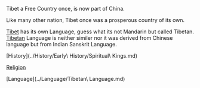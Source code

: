 Tibet a Free Country once, is now part of China.

Like many other nation, Tibet once was a prosperous country of its own. 

[Tibet](http://tibet.net/) has its own Language, guess what its not Mandarin but called Tibetan.
[Tibetan](https://en.wikipedia.org/wiki/Standard_Tibetan) Language is neither similer nor it was derived from Chinese language but from Indian Sanskrit Language.

[History](../History/Early\ History/Spiritual\ Kings.md)

[Religion](../Religion/religion.md)

[Language](../Language/Tibetan\ Language.md)
